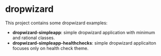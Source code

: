dropwizard
==========

This project contains some dropwizard examples:


- **dropwizard-simpleapp**: simple dropwizard application with minimum and rational classes.
- **dropwizard-simpleapp-healthchecks**: simple dropwizard applicaiton focuses only on health check theme.
